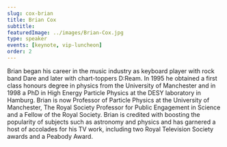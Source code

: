 ```yaml
---
slug: cox-brian
title: Brian Cox
subtitle:
featuredImage: ../images/Brian-Cox.jpg
type: speaker
events: [keynote, vip-luncheon]
order: 2
---
```


Brian began his career in the music industry as keyboard player with rock band Dare and later with chart-toppers D:Ream. In 1995 he obtained a first class honours degree in physics from the University of Manchester and in 1998 a PhD in High Energy Particle Physics at the DESY laboratory in Hamburg. Brian is now Professor of Particle Physics at the University of Manchester, The Royal Society Professor for Public Engagement in Science and a Fellow of the Royal Society. Brian is credited with boosting the popularity of subjects such as astronomy and physics and has garnered a host of accolades for his TV work, including two Royal Television Society awards and a Peabody Award.
